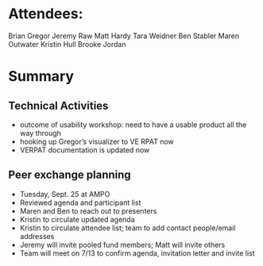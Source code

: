 # Attendees:
Brian Gregor
Jeremy Raw
Matt Hardy
Tara Weidner
Ben Stabler
Maren Outwater
Kristin Hull
Brooke Jordan

# Summary
## Technical Activities
* outcome of usability workshop: need to have a usable product all the way through
* hooking up Gregor’s visualizer to VE RPAT now 
* VERPAT documentation is updated now
## Peer exchange planning
* Tuesday, Sept. 25 at AMPO
* Reviewed agenda and participant list
* Maren and Ben to reach out to presenters
* Kristin to circulate updated agenda
* Kristin to circulate attendee list; team to add contact people/email addresses
* Jeremy will invite pooled fund members; Matt will invite others
* Team will meet on 7/13 to confirm agenda, invitation letter and invite list